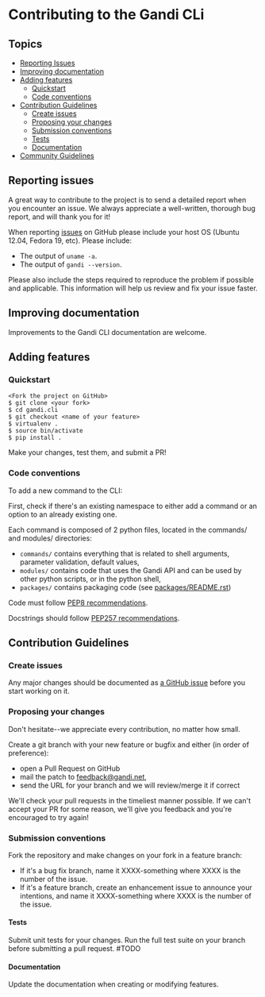 # Contributing to the Gandi CLi

## Topics

* [Reporting Issues](#reporting-issues)
* [Improving documentation](#improving-documentation)
* [Adding features](#adding-features)
  * [Quickstart](#quickstart)
  * [Code conventions](#code-conventions)
* [Contribution Guidelines](#contribution-guidelines)
  * [Create issues](#create-issues)
  * [Proposing your changes](#proposing-your-changes)
  * [Submission conventions](#submission-conventions)
  * [Tests](#tests)
  * [Documentation](#documentation)
* [Community Guidelines](#docker-community-guidelines)


## Reporting issues


A great way to contribute to the project is to send a detailed report when you
encounter an issue. We always appreciate a well-written, thorough bug report,
and will thank you for it!

When reporting [issues](https://github.com/docker/docker/issues) on
GitHub please include your host OS (Ubuntu 12.04, Fedora 19, etc).
Please include:

* The output of `uname -a`.
* The output of `gandi --version`.

Please also include the steps required to reproduce the problem if
possible and applicable.  This information will help us review and fix
your issue faster.


## Improving documentation

Improvements to the Gandi CLI documentation are welcome. 

## Adding features

### Quickstart

    <Fork the project on GitHub>
    $ git clone <your fork>
    $ cd gandi.cli
    $ git checkout <name of your feature>
    $ virtualenv .
    $ source bin/activate
    $ pip install .

Make your changes, test them, and submit a PR!

### Code conventions

To add a new command to the CLI:

First, check if there's an existing namespace to either add a command or an option to an already existing one.

Each command is composed of 2 python files, located in the commands/ and modules/ directories:

  * `commands/` contains everything that is related to shell arguments, parameter validation, default values,
  * `modules/` contains code that uses the Gandi API and can be used by other python scripts, or in the python shell,
  * `packages/` contains packaging code (see [packages/README.rst](packages/README.rst))

Code must follow [PEP8 recommendations](http://www.python.org/dev/peps/pep-0008/).

Docstrings should follow [PEP257 recommendations](http://www.python.org/dev/peps/pep-0257/).


## Contribution Guidelines

### Create issues

Any major changes should be documented as [a GitHub issue](https://github.com/Gandi/gandi.cli/issues) 
before you start working on it.

### Proposing your changes

Don't hesitate--we appreciate every contribution, no matter how small.

Create a git branch with your new feature or bugfix and either (in order of preference):

* open a Pull Request on GitHub
* mail the patch to feedback@gandi.net,
* send the URL for your branch and we will review/merge it if correct

We'll check your pull requests in the timeliest manner possible. If we can't accept your PR for some reason, 
we'll give you feedback and you're encouraged to try again!

### Submission conventions


Fork the repository and make changes on your fork in a feature branch:

- If it's a bug fix branch, name it XXXX-something where XXXX is the number of the
  issue.
- If it's a feature branch, create an enhancement issue to announce your
  intentions, and name it XXXX-something where XXXX is the number of the issue.

#### Tests

Submit unit tests for your changes. Run the full test suite on
your branch before submitting a pull request. #TODO

#### Documentation 

Update the documentation when creating or modifying features. 